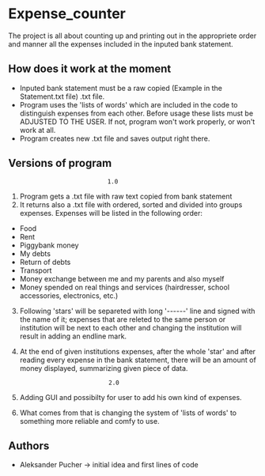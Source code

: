 # Expense_counter
The project is all about counting up and printing out in the appropriete order and manner all the expenses included in the inputed bank statement.

## How does it work at the moment
- Inputed bank statement must be a raw copied (Example in the Statement.txt file) .txt file.
- Program uses the 'lists of words' which are included in the code to distinguish expenses from each other. Before usage these lists must be ADJUSTED TO THE USER. If not, program won't work properly, or won't work at all.
- Program creates new .txt file and saves output right there.

## Versions of program
					
					 			1.0

1. Program gets a .txt file with raw text copied from bank statement
2. It returns also a .txt file with ordered, sorted and divided into groups expenses. Expenses will be listed in the following order:
- Food	
- Rent
- Piggybank money
- My debts
- Return of debts
- Transport
- Money exchange between me and my parents and also myself
- Money spended on real things and services (hairdresser, school accessories, electronics, etc.)

3. Following 'stars' will be separeted with long '------' line and signed with the name of it; expenses that are releted to the same person or institution will be next to each other and changing the institution will result in adding an endline mark.

4. At the end of given institutions expenses, after the whole 'star' and after reading every expense in the bank
statement, there will be an amount of money displayed, summarizing given piece of data.

								2.0

1. Adding GUI and possibilty for user to add his own kind of expenses.
2. What comes from that is changing the system of 'lists of words' to something more reliable and comfy to use.

## Authors

- Aleksander Pucher -> initial idea and first lines of code 
